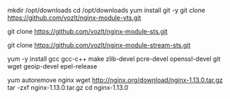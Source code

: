 mkdir /opt/downloads
cd /opt/downloads
yum install git -y
git clone https://github.com/vozlt/nginx-module-vts.git


git clone https://github.com/vozlt/nginx-module-sts.git

git clone https://github.com/vozlt/nginx-module-stream-sts.git

yum -y install gcc gcc-c++ make zlib-devel pcre-devel openssl-devel git wget geoip-devel epel-release

yum autoremove nginx
wget http://nginx.org/download/nginx-1.13.0.tar.gz
tar -zxf nginx-1.13.0.tar.gz
cd nginx-1.13.0
